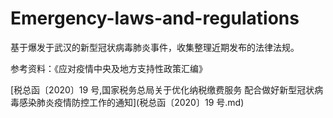 # Emergency-laws-and-regulations

基于爆发于武汉的新型冠状病毒肺炎事件，收集整理近期发布的法律法规。

参考资料：《应对疫情中央及地方支持性政策汇编》

[税总函〔2020〕19 号,国家税务总局关于优化纳税缴费服务 配合做好新型冠状病毒感染肺炎疫情防控工作的通知](税总函〔2020〕19 号.md)